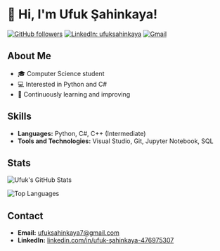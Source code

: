 # 👋 Hi, I'm Ufuk Şahinkaya!

[![GitHub followers](https://img.shields.io/github/followers/ufuksahinkaya7?style=social)](https://github.com/ufuksahinkaya7?tab=followers)
[![LinkedIn: ufuksahinkaya](https://img.shields.io/badge/-ufuksahinkaya-blue?style=flat-square&logo=Linkedin&logoColor=white&link=https://www.linkedin.com/in/ufuk-%C5%9Fahinkaya-476975307/)](https://www.linkedin.com/in/ufuk-%C5%9Fahinkaya-476975307/)
[![Gmail](https://img.shields.io/badge/-ufuksahinkaya7@gmail.com-red?style=flat-square&logo=Gmail&logoColor=white&link=mailto:ufuksahinkaya7@gmail.com)](mailto:ufuksahinkaya7@gmail.com)

## About Me
- 🎓 Computer Science student
- 💻 Interested in Python and C#
- 🌱 Continuously learning and improving

## Skills

- **Languages:** Python, C#, C++ (Intermediate)
- **Tools and Technologies:** Visual Studio, Git, Jupyter Notebook, SQL


## Stats

![Ufuk's GitHub Stats](https://github-readme-stats.vercel.app/api?username=ufuksahinkaya&show_icons=true&theme=radical)

![Top Languages](https://github-readme-stats.vercel.app/api/top-langs/?username=ufuksahinkaya&layout=compact&theme=radical)


## Contact

- **Email:** [ufuksahinkaya7@gmail.com](mailto:ufuksahinkaya7@gmail.com)
- **LinkedIn:** [linkedin.com/in/ufuk-şahinkaya-476975307](https://www.linkedin.com/in/ufuk-%C5%9Fahinkaya-476975307/)
